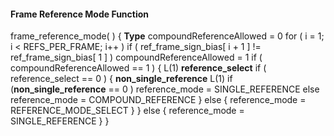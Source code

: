 #### Frame Reference Mode Function

<div class="syntax">
frame_reference_mode( ) {                                             <b>Type</b>
    compoundReferenceAllowed = 0
    for ( i = 1; i < REFS_PER_FRAME; i++ )
        if ( ref_frame_sign_bias[ i + 1 ]  != ref_frame_sign_bias[ 1 ] )
            compoundReferenceAllowed = 1
        if ( compoundReferenceAllowed == 1 ) {                        L(1)
        <b>reference_select</b>
            if ( reference_select == 0 ) {
                <b>non_single_reference</b>                                  L(1)
                if (<b>non_single_reference</b> == 0 )
                    reference_mode = SINGLE_REFERENCE
                else
                    reference_mode = COMPOUND_REFERENCE
            } else {
                reference_mode = REFERENCE_MODE_SELECT
            }
        } else {
            reference_mode = SINGLE_REFERENCE
        }
}

</div>
